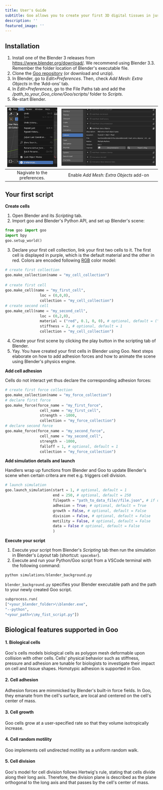 ```yaml
---
title: User's Guide
subtitle: Goo allows you to create your first 3D digital tissues in just a few clicks.
description: ''
featured_image: ''
---
```


<h2>Installation</h2>

1. Install one of the Blender 3 releases from <a href="https://www.blender.org/download/">https://www.blender.org/download/</a>. We recommend using Blender 3.3. Remember the folder location of Blender's executable file. 
2. Clone the <a href="https://github.com/smegason/Goo">Goo repository</a> (or download and unzip). 
3. In Blender, go to <i>Edit>Preferences</i>. Then, check <i>Add Mesh: Extra Objects</i> in the ‘Add-ons’ tab. 
4. In <i>Edit>Preferences</i>, go to the File Paths tab and add the <i>/path_to_your_Goo_clone/Goo/scripts/</i> folder to <i>Scripts</i>. 
5. Re-start Blender. 

| ![Edit preferences](images/demo/blender_edit_preferences.jpg) | ![Add mesh](images/demo/blender_add_mesh.jpg) |
|:---:|:---:|
| Nagivate to the preferences. | Enable <i> Add Mesh: Extra Objects</i> add-on |

<h2>Your first script</h2>

<b>Create cells</b>

<ol>
  <li>Open Blender and its <i>Scripting</i> tab.</li>
  <li>Import goo and Blender's Python API, and set up Blender's scene:</li> 
</ol>

```python
from goo import goo
import bpy
goo.setup_world() 
```

<ol start="3">
  <li>Declare your first cell collection, link your first two cells to it. The first cell is displayed in purple, which is the default material and the other in red. Colors are encoded following <a href="https://www.tug.org/pracjourn/2007-4/walden/color.pdf">RGB</a> color model:</li>
</ol>

```python    
# create first collection
goo.make_collection(name = "my_cell_collection")

# create first cell
goo.make_cell(name = "my_first_cell", 
                loc = (0,0,0), 
                collection = "my_cell_collection")
# create second cell
goo.make_cell(name = "my_second_cell", 
                loc = (0,2,0), 
                material = ("red", 0.1, 0, 0), # optional, default = ("purple", 0.007, 0.021, 0.3)
                stiffness = 2, # optional, default = 1
                collection = "my_cell_collection")  
```
<ol start="4">
  <li>Create your first scene by clicking the play button in the scripting tab of Blender.</li>
  <li>Yay. You have created your first cells in Blender using Goo. Next steps elaborate on how to add adhesion forces and how to animate the scene using Blender's physics engine.</li>
</ol>

<b>Add cell adhesion</b>

Cells do not interact yet thus declare the corresponding adhesion forces: 

```python
# create first force collection
goo.make_collection(name = "my_force_collection")           
# declare first force
goo.make_force(force_name = "my_first_force", 
                cell_name = "my_first_cell", 
                strength = -1000, 
                collection = "my_force_collection")
# declare second force
goo.make_force(force_name = "my_second_force", 
                cell_name = "my_second_cell",
                strength = -1000, 
                falloff = 1, # optional, default = 1
                collection = "my_force_collection")
```

<b>Add simulation details and launch</b>

Handlers wrap up functions from Blender and Goo to update Blender's scene when certain critera are met e.g. triggers cell division. 

```python
# launch simulation
goo.launch_simulation(start = 1, # optional, default = 1
                      end = 250, # optional, default = 250
                      filepath = "path_to_data_file//file.json", # if data = True
                      adhesion = True; # optional, default = True
                      growth = False, # optional, default = False
                      division = False, # optional, default = False
                      motility = False, # optional, default = False
                      data = False # optional, default = False
                      )
```

<b>Execute your script</b>

1. Execute your script from Blender's <i>Scripting</i> tab then run the simulation in Blender's <i>Layout</i> tab (shortcut: `spacebar`). 
2. Execute and run your Python/Goo script from a VSCode terminal with the following command: 

```python
python simulations/blender_background.py
```

`blender_background.py` specifies your Blender executable path and the path to your newly created Goo script. 

```python
subprocess.run(
["<your_blender_folder>\\blender.exe",
"--python",
"<your_path>\\my_fist_script.py"])
```

<h2>Biological features supported in Goo</h2>

<h4>1. Biological cells </h4>
Goo's cells models biological cells as polygon mesh deformable upon collision with other cells. Cells' physical behavior such as stiffness, pressure and adhesion are tunable for biologists to investigate their impact on cell and tissue shapes. Homotypic adhesion is supported in Goo. 
<h4>2. Cell adhesion </h4>
Adhesion forces are mimmicked by Blender's built-in force fields. In Goo, they emanate from the cell's surface, are local and centered on the cell's center of mass. 
<h4>3. Cell growth </h4>
Goo cells grow at a user-specified rate so that they volume isotropically increase. 
<h4>4. Cell random motility</h4> 
Goo implements cell undirected motility as a uniform random walk. 
<h4>5. Cell division</h4> 
Goo's model for cell division follows Hertwig's rule, stating that cells divide along their long axis. Therefore, the division plane is described as the plane orthogonal to the long axis and that passes by the cell's center of mass. 